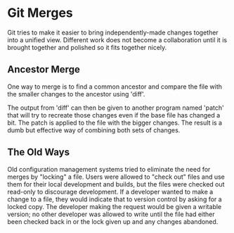 # Git Merges

Git tries to make it easier to bring independently-made
changes together into a unified view. Different work does
not become a collaboration until it is brought together and
polished so it fits together nicely.


## Ancestor Merge

One way to merge is to find a common ancestor and compare
the file with the smaller changes to the ancestor using
'diff'.

The output from 'diff' can then be given to another
program named 'patch' that will try to recreate those changes
even if the base file has changed a bit. The patch is applied
to the file with the bigger changes. The result is a dumb
but effective way of combining both sets of changes.


## The Old Ways

Old configuration management systems tried to eliminate
the need for merges by "locking" a file. Users were allowed to
"check out" files and use them for their local development
and builds, but the files were checked out read-only to
discourage development. If a developer wanted to make a change
to a file, they would indicate that to version control by
asking for a locked copy. The developer making the request would
be given a writable version; no other developer was allowed
to write until the file had either been checked back in or the
lock given up and any changes abandoned.
